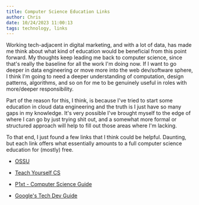 ```yaml
---
title: Computer Science Education Links
author: Chris
date: 10/24/2023 11:00:13 
tags: technology, links
---
```


Working tech-adjacent in digital marketing, and with a lot of data, has made me think about what kind of education would be beneficial from this point forward. My thoughts keep leading me back to computer science, since that's really the baseline for all the work I'm doing now. If I want to go deeper in data engineering or move more into the web dev/software sphere, I think I'm going to need a deeper understanding of computation, design patterns, algorithms, and so on for me to be genuinely useful in roles with more/deeper responsibility. 

Part of the reason for this, I think, is because I've tried to start some education in cloud data engineering and the truth is I just have so many gaps in my knowledge. It's very possible I've brought myself to the edge of where I can go by just trying shit out, and a somewhat more formal or structured approach will help to fill out those areas where I'm lacking.

To that end, I just found a few links that I think could be helpful. Daunting, but each link offers what essentially amounts to a full computer science education for (mostly) free.

- [OSSU](https://github.com/ossu/computer-science#summary)

- [Teach Yourself CS](https://teachyourselfcs.com/)

- [P1xt - Computer Science Guide](https://github.com/P1xt/p1xt-guides#computer-science-and-programming---version-40)

- [Google's Tech Dev Guide](https://techdevguide.withgoogle.com/)